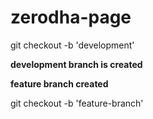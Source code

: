 # zerodha-page

git checkout -b 'development'

**development branch is created**

**feature branch created**

git checkout -b 'feature-branch'
